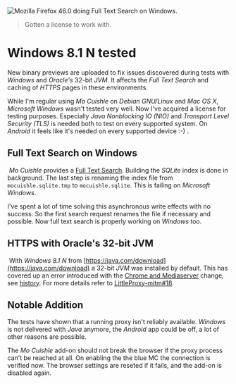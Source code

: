![](images/windows-search.png "Mozilla Firefox 46.0 doing Full Text Search on Windows.")

> Gotten a license to work with.

# Windows 8.1 N tested

New binary previews are uploaded to fix issues discovered during tests with 
*Windows* and *Oracle's* 32-bit *JVM*. It affects the *Full Text Search* and 
caching of *HTTPS* pages in these environments.

While I'm regular using *Mo Cuishle* on *Debian GNU/Linux* and *Mac OS X*, 
*Microsoft Windows* wasn't tested very well. Now I've acquired a license for 
testing purposes. Especially *Java Nonblocking IO (NIO)* and *Transport Level 
Security (TLS)* is needed both to test on every supported system. On *Android* 
it feels like it's needed on every supported device :-) . 

## Full Text Search on Windows

[<img class="left" src="images/windows-folder-300.png" alt="">](images/windows-folder.png)
*Mo Cuishle* provides a [Full Text Search](full-text-search/). 
Building the *SQLite* index is done in background. The last step is renaming the 
index file from `mocuishle.sqlite.tmp` to `mocuishle.sqlite`. This is failing 
on *Microsoft Windows*.

I've spent a lot of time solving this asynchronous write effects with no 
success. So the first search request renames the file if necessary and possible.
Now full text search is properly working on *Windows* too.

## HTTPS with Oracle's 32-bit JVM

[<img class="left" src="images/windows-github-300.png" alt="">](images/windows-github.png)
With *Windows 8.1 N* from [https://java.com/download](https://java.com/download) 
a 32-bit *JVM* was installed by default. This has covered up an error introduced 
with the [Chrome and Mediaserver](2016-02-07-chrome-and-mediaserver.md) 
change, see [history](2016-09-26-mocuishle.md#history). For more details 
refer to
[LittleProxy-mitm#18](https://github.com/ganskef/LittleProxy-mitm/issues/18).


## Notable Addition

The tests have shown that a running proxy isn't reliably available. *Windows* 
is not delivered with *Java* anymore, the *Android* app could be off, a lot of 
other reasons are possible.

The *Mo Cuishle* add-on should not break the browser if the proxy process can't 
be reached at all. On enabling the the blue MC the connection is verified now. 
The browser settings are reseted if it fails, and the add-on is disabled again.